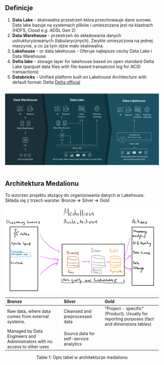 ## **Definicje**
1. **Data Lake** - skalowalna przestrzeń która przechowauje dane surowe. Data lake bazuje na systemach plików i umieszczana jest na klastrach (HDFS, Cloud e.g. ADSL Gen 2)
2. **Data Warehouse** - przestrzeń do składowania danych ustrukturyzowanych (tabularycznych). Zwykle umieszczona na jednej maszynie, a co za tym idzie mało skalowalna.
3. **Lakehouse** - or data lakehouse - Oferuje najlepsze cechy Data Lake i Data Warehouse.
4. **Delta lake** - storage layer for lakehouse based on open standard Delta Lake (parquet data files  with file-based transatcion log for ACID transactions)
5. **Databricks** - Unified platform built on Lakehouse Architecture with default format: Delta [Delta official](https://delta.io/ "Delta format official docs")


![Lakehouse](assets/lakehouse.png)

## **Architektura Medalionu**
To wzorzec projektu służący do organizowania danych w Lakehouse. Składa się z trzech warstw:
Bronze => Silver => Gold

![Medalion Architecture](assets/medalion_architecture.png)

| Bronze                                                                    | Silver                                 | Gold                                                                                        |
|:--------------------------------------------------------------------------|:---------------------------------------|:--------------------------------------------------------------------------------------------|
| Raw data, where data comes from external systems.                         | Cleansed and preprocessed data         | "Project - specific" (Product). Usually for reporting purposes (fact and dimensions tables) |
| Managed by Data Engineers and Administrators with no access to other uses | Source data for self-service analytics |                                                                                             |

<div style='text-align: center; '> Table 1: Opis tabel w architekturze medalionu</div>














